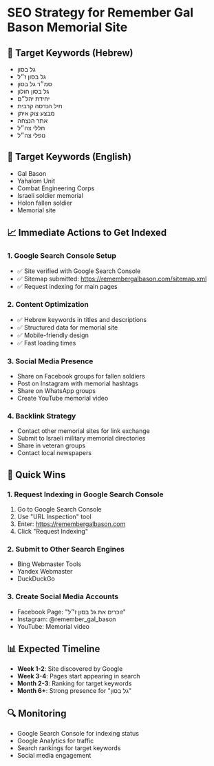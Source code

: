 # SEO Strategy for Remember Gal Bason Memorial Site

## 🎯 Target Keywords (Hebrew)

- גל בסון
- גל בסון ז״ל
- סמ״ר גל בסון
- גל בסון חולון
- יחידת יהל״ם
- חיל הנדסה קרבית
- מבצע צוק איתן
- אתר הנצחה
- חללי צה״ל
- נופלי צה״ל

## 🎯 Target Keywords (English)

- Gal Bason
- Yahalom Unit
- Combat Engineering Corps
- Israeli soldier memorial
- Holon fallen soldier
- Memorial site

## 📈 Immediate Actions to Get Indexed

### 1. Google Search Console Setup

- ✅ Site verified with Google Search Console
- ✅ Sitemap submitted: https://remembergalbason.com/sitemap.xml
- ✅ Request indexing for main pages

### 2. Content Optimization

- ✅ Hebrew keywords in titles and descriptions
- ✅ Structured data for memorial site
- ✅ Mobile-friendly design
- ✅ Fast loading times

### 3. Social Media Presence

- Share on Facebook groups for fallen soldiers
- Post on Instagram with memorial hashtags
- Share on WhatsApp groups
- Create YouTube memorial video

### 4. Backlink Strategy

- Contact other memorial sites for link exchange
- Submit to Israeli military memorial directories
- Share in veteran groups
- Contact local newspapers

## 🚀 Quick Wins

### 1. Request Indexing in Google Search Console

1. Go to Google Search Console
2. Use "URL Inspection" tool
3. Enter: https://remembergalbason.com
4. Click "Request Indexing"

### 2. Submit to Other Search Engines

- Bing Webmaster Tools
- Yandex Webmaster
- DuckDuckGo

### 3. Create Social Media Accounts

- Facebook Page: "זוכרים את גל בסון ז״ל"
- Instagram: @remember_gal_bason
- YouTube: Memorial video

## 📊 Expected Timeline

- **Week 1-2**: Site discovered by Google
- **Week 3-4**: Pages start appearing in search
- **Month 2-3**: Ranking for target keywords
- **Month 6+**: Strong presence for "גל בסון"

## 🔍 Monitoring

- Google Search Console for indexing status
- Google Analytics for traffic
- Search rankings for target keywords
- Social media engagement
